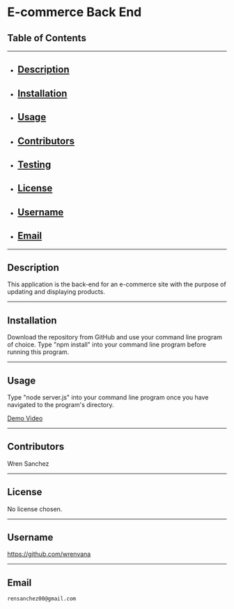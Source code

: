 # E-commerce Back End
## Table of Contents
----------------------------------------------------------------
- ## [Description](#Description)
- ## [Installation](#Installation)
- ## [Usage](#usage)
- ## [Contributors](#Contributors)
- ## [Testing](#Testing)
- ## [License](#License)
- ## [Username](#Username)
- ## [Email](#Email)
----------------------------------------------------------------
## Description
This application is the back-end for an e-commerce site with the purpose of updating and displaying products.

----------------------------------------------------------------
## Installation
Download the repository from GitHub and use your command line program of choice. Type "npm install" into your command line program before running this program.

----------------------------------------------------------------
## Usage
Type "node server.js" into your command line program once you have navigated to the program's directory.

[Demo Video](Demo.webm)

----------------------------------------------------------------
## Contributors
Wren Sanchez

----------------------------------------------------------------
## License
No license chosen.

----------------------------------------------------------------
## Username
https://github.com/wrenvana

----------------------------------------------------------------
## Email
    rensanchez00@gmail.com
